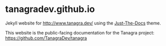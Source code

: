 # tanagradev.github.io

Jekyll website for <http://www.tanagra.dev/> using the [Just-The-Docs](https://pmarsceill.github.io/just-the-docs/) theme.

This website is the public-facing documentation for the Tanagra project: <https://github.com/TanagraDev/tanagra>
